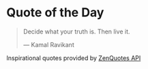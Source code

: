# Quote of the Day

<!-- QUOTE_START -->
> Decide what your truth is. Then live it.
>
> — Kamal Ravikant

Inspirational quotes provided by <a href="https://zenquotes.io/" target="_blank">ZenQuotes API</a>
<!-- QUOTE_END -->